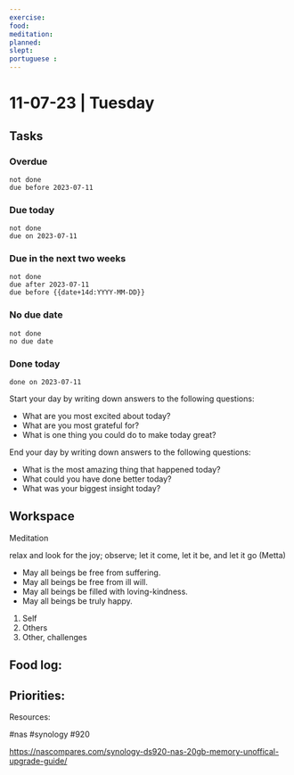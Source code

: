 ```yaml
---
exercise: 
food:
meditation:
planned:
slept:
portuguese :
---
```


# 11-07-23 | Tuesday

## Tasks
### Overdue
```tasks
not done
due before 2023-07-11
```

### Due today
```tasks
not done
due on 2023-07-11
```

### Due in the next two weeks
```tasks
not done
due after 2023-07-11
due before {{date+14d:YYYY-MM-DD}}
```

### No due date
```tasks
not done
no due date
```

### Done today
```tasks
done on 2023-07-11
```


Start your day by writing down answers to the following questions:

- What are you most excited about today? 
- What are you most grateful for? 
- What is one thing you could do to make today great?  

End your day by writing down answers to the following questions: 

- What is the most amazing thing that happened today? 
- What could you have done better today? 
- What was your biggest insight today?

## Workspace

Meditation 

relax and look for the joy; observe; let it come, let it be, and let it go
(Metta)
-   May all beings be free from suffering.
-   May all beings be free from ill will.
-   May all beings be filled with loving-kindness.
-   May all beings be truly happy.

1. Self
2. Others
3. Other, challenges

Food log:
- 

Priorities:
- 

Resources:

#nas #synology #920

https://nascompares.com/synology-ds920-nas-20gb-memory-unoffical-upgrade-guide/